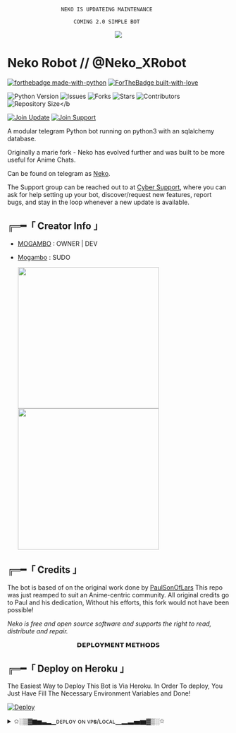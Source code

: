                      NEKO IS UPDATEING MAINTENANCE 

                         COMING 2.0 SIMPLE BOT 







<!--- B A N N E R   I M A G E --->

<p align="center">
  <img src="https://telegra.ph/file/0c5e970fb45e4f59e49d2.jpg">
</p>

# Neko Robot // @Neko_XRobot


<!--- P Y T H O N   B A D G E --->

[![forthebadge made-with-python](http://ForTheBadge.com/images/badges/made-with-python.svg)](https://www.python.org/)
[![ForTheBadge built-with-love](http://ForTheBadge.com/images/badges/built-with-love.svg)](https://GitHub.com/Rachit-Pal/)</br>


<!--- G I T H U B   S T A T S   B A D G E --->

![Python Version](https://img.shields.io/badge/python-3.10-green?style=for-the-badge&logo=appveyor)
![Issues](https://img.shields.io/github/issues/MOGAMBO-XD/NekoRobot?style=for-the-badge&logo=appveyor)
![Forks](https://img.shields.io/github/forks/MOGAMBO-XD/NekoRobot?style=for-the-badge&logo=appveyor)
![Stars](https://img.shields.io/github/stars/MOGAMBO-XD/NekoRobot?style=for-the-badge&logo=appveyor)
![Contributors](https://img.shields.io/github/contributors/MOGAMBO-XD/NekoRobot?style=for-the-badge&logo=appveyor)
![Repository Size](https://img.shields.io/github/repo-size/MOGAMBO-XD/NekoRobot?style=for-the-badge&logo=appveyor)</b


<!--- T E L E G R A M   G R O U P   B A D G E --->

[![Join Update](https://img.shields.io/badge/Update%20Channel-StrawHat%20Updates-blur)](https://t.me/CybersupportGroup)
[![Join Support](https://img.shields.io/badge/Support%20Chat-StrawHat%20Team-red)](https://t.me/CyberMusicProject)


<!--- B O T   I N F O --->

A modular telegram Python bot running on python3 with an sqlalchemy database.

Originally a marie fork - Neko has evolved further and was built to be more useful for Anime Chats.

Can be found on telegram as [Neko](https://t.me/Neko_XRobot).

The Support group can be reached out to at [Cyber Support](https://t.me/CyberMusicProject), where you can ask for help setting up your bot, discover/request new features, report bugs, and stay in the loop whenever a new update is available.



<!--- C R E D I T S   A N D   I N F O --->

## ╔═━「 Creator Info 」

+ [MOGAMBO](https://github.com/mogambo-Xd) : OWNER | DEV
+ [Mogambo](https://t.me/mogambo_odin) : SUDO

   <a href="https://t.me/CYBERMUSICPROJECT"><img src="https://img.shields.io/badge/Channel%20Support%3F-yes-green?&style=flat-square?&logo=telegram" width=320px></a>
   <a href="https://t.me/CYBERSupportgroup"><img src="https://img.shields.io/badge/Group%20Support%3F-yes-green?&style=flat-square?&logo=telegram" width=320px></a>
   



## ╔═━「 Credits 」
The bot is based of on the original work done by [PaulSonOfLars]()
This repo was just reamped to suit an Anime-centric community. All original credits go to Paul and his dedication, Without his efforts, this fork would not have been possible!


*Neko is free and open source software and supports the right to read, distribute and repair.*


<!--- D E P L O Y I N G --->
<p align="center">
<b>𝗗𝗘𝗣𝗟𝗢𝗬𝗠𝗘𝗡𝗧 𝗠𝗘𝗧𝗛𝗢𝗗𝗦</b>
</p>

## ╔═━「 Deploy on Heroku 」

The Easiest Way to Deploy This Bot is Via Heroku. In Order To deploy, You Just Have Fill The Necessary Environment Variables and Done!

[![Deploy](https://www.herokucdn.com/deploy/button.svg)](https://heroku.com/deploy?template=https://github.com/MOGAMBO-XD/NekoRobot)


<details>
    <summary>✩░▒▓▆▅▃▂▁ᴅᴇᴩʟᴏʏ ᴏɴ ᴠᴘ𝐬/ʟᴏᴄᴀʟ▁▂▃▅▆▓▒░✩</summary>
<h3 align="center">
    ─「 ᴅᴇᴩʟᴏʏ ᴏɴ ᴠᴘs/ʟᴏᴄᴀʟ 」─
</h3>

<details>
<summary><h3>
- <b> ᴠᴘs/ʟᴏᴄᴀʟ ᴅᴇᴘʟᴏʏᴍᴇɴᴛ ᴍᴇᴛʜᴏᴅ </b>
</h3></summary>

- Upgrade and Update by :
`sudo apt-get update && sudo apt-get upgrade -y`
- Install required packages by :
`sudo apt-get install python3-pip -y`
- Install pip by :
`sudo pip3 install -U pip`
- Clone the repository by :
`git clone https://github.com/MOGAMBO-XD/NekoRobot && cd NekoRobot`
- Install/Upgrade setuptools by :
`pip3 install --upgrade pip setuptools`
- Install requirements by :
`pip3 install -U -r requirements.txt`
- Fill your variables in config by :
`vi NekoRobot/config.py`

Press `I` on the keyboard for editing config

Press `Ctrl+C` when you're done with editing config and `:wq` to save the config
- Install tmux to keep running your bot when you close the terminal by :
`sudo apt install tmux && tmux`
- Finally run the bot by :
`python3 -m NekoRobot`
- For getting out from tmux session

Press `Ctrl+b` and then `d`

</details>

<hr>
<br>

<!--- Neko Bot Stats --->   <!--- Get your own bot Stats from >> repobeats.axiom.co --->
![Alt](https://repobeats.axiom.co/api/embed/1332ca7df8b195184de435125fabc4677d51d1da.svg "Repobeats analytics image")

